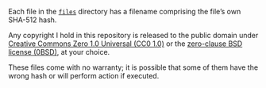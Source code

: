 <!-- SPDX-License-Identifier: CC0-1.0 OR 0BSD -->
Each file in the [`files`](./files/) directory has a filename comprising the file’s own SHA-&NoBreak;512 hash.

Any copyright I hold in this repository is released to the public domain under [Creative Commons Zero 1.0 Universal (CC0&nbsp;1.0)](./copying.CC0-1.0.txt) or the [zero-clause&nbsp;BSD license (0BSD)](./copying.0BSD.txt), at your choice.

These files come with no warranty; it is possible that some of them have the wrong hash or will perform action if executed.
